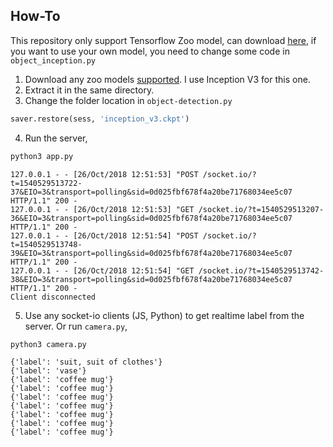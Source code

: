 ## How-To

This repository only support Tensorflow Zoo model, can download [here](https://github.com/tensorflow/models/tree/master/research/slim),
if you want to use your own model, you need to change some code in `object_inception.py`

1. Download any zoo models [supported](https://github.com/tensorflow/models/tree/master/research/slim). I use Inception V3 for this one.
2. Extract it in the same directory.
3. Change the folder location in `object-detection.py`
```python
saver.restore(sess, 'inception_v3.ckpt')
```
4. Run the server,
```bash
python3 app.py
```
```text
127.0.0.1 - - [26/Oct/2018 12:51:53] "POST /socket.io/?t=1540529513722-37&EIO=3&transport=polling&sid=0d025fbf678f4a20be71768034ee5c07 HTTP/1.1" 200 -
127.0.0.1 - - [26/Oct/2018 12:51:53] "GET /socket.io/?t=1540529513207-36&EIO=3&transport=polling&sid=0d025fbf678f4a20be71768034ee5c07 HTTP/1.1" 200 -
127.0.0.1 - - [26/Oct/2018 12:51:54] "POST /socket.io/?t=1540529513748-39&EIO=3&transport=polling&sid=0d025fbf678f4a20be71768034ee5c07 HTTP/1.1" 200 -
127.0.0.1 - - [26/Oct/2018 12:51:54] "GET /socket.io/?t=1540529513742-38&EIO=3&transport=polling&sid=0d025fbf678f4a20be71768034ee5c07 HTTP/1.1" 200 -
Client disconnected
```

5. Use any socket-io clients (JS, Python) to get realtime label from the server. Or run `camera.py`,
```bash
python3 camera.py
```
```text
{'label': 'suit, suit of clothes'}
{'label': 'vase'}
{'label': 'coffee mug'}
{'label': 'coffee mug'}
{'label': 'coffee mug'}
{'label': 'coffee mug'}
{'label': 'coffee mug'}
{'label': 'coffee mug'}
{'label': 'coffee mug'}
```
